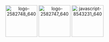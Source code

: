 <div align="center">
<img src="https://github.com/user-attachments/assets/f304ed5d-3836-4469-a698-50f5019368aa" alt="logo-2582748_640" width="100" height="100" />
<img src="https://github.com/user-attachments/assets/d749dab6-99ea-48e5-a145-28ff02ecb9bc" alt="logo-2582747_640" width="100" height="100" />
<img src="https://github.com/user-attachments/assets/c448e68e-be86-41fd-a72e-65d89790b77e" alt="javascript-8543231_640" width="100" height="100" />
</div>
